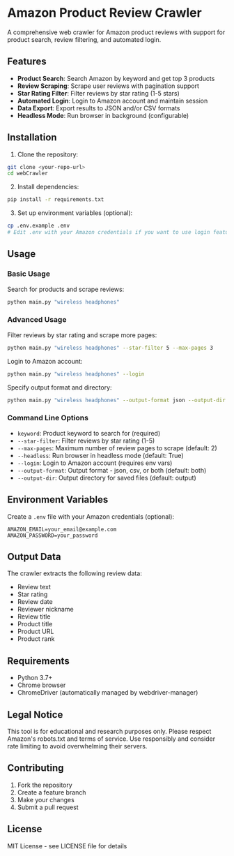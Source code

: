 # Amazon Product Review Crawler

A comprehensive web crawler for Amazon product reviews with support for product search, review filtering, and automated login.

## Features

- **Product Search**: Search Amazon by keyword and get top 3 products
- **Review Scraping**: Scrape user reviews with pagination support
- **Star Rating Filter**: Filter reviews by star rating (1-5 stars)
- **Automated Login**: Login to Amazon account and maintain session
- **Data Export**: Export results to JSON and/or CSV formats
- **Headless Mode**: Run browser in background (configurable)

## Installation

1. Clone the repository:
```bash
git clone <your-repo-url>
cd webCrawler
```

2. Install dependencies:
```bash
pip install -r requirements.txt
```

3. Set up environment variables (optional):
```bash
cp .env.example .env
# Edit .env with your Amazon credentials if you want to use login feature
```

## Usage

### Basic Usage

Search for products and scrape reviews:
```bash
python main.py "wireless headphones"
```

### Advanced Usage

Filter reviews by star rating and scrape more pages:
```bash
python main.py "wireless headphones" --star-filter 5 --max-pages 3
```

Login to Amazon account:
```bash
python main.py "wireless headphones" --login
```

Specify output format and directory:
```bash
python main.py "wireless headphones" --output-format json --output-dir results
```

### Command Line Options

- `keyword`: Product keyword to search for (required)
- `--star-filter`: Filter reviews by star rating (1-5)
- `--max-pages`: Maximum number of review pages to scrape (default: 2)
- `--headless`: Run browser in headless mode (default: True)
- `--login`: Login to Amazon account (requires env vars)
- `--output-format`: Output format - json, csv, or both (default: both)
- `--output-dir`: Output directory for saved files (default: output)

## Environment Variables

Create a `.env` file with your Amazon credentials (optional):
```
AMAZON_EMAIL=your_email@example.com
AMAZON_PASSWORD=your_password
```

## Output Data

The crawler extracts the following review data:
- Review text
- Star rating
- Review date
- Reviewer nickname
- Review title
- Product title
- Product URL
- Product rank

## Requirements

- Python 3.7+
- Chrome browser
- ChromeDriver (automatically managed by webdriver-manager)

## Legal Notice

This tool is for educational and research purposes only. Please respect Amazon's robots.txt and terms of service. Use responsibly and consider rate limiting to avoid overwhelming their servers.

## Contributing

1. Fork the repository
2. Create a feature branch
3. Make your changes
4. Submit a pull request

## License

MIT License - see LICENSE file for details
